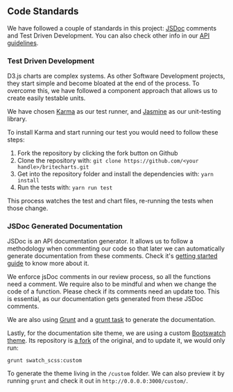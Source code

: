 ## Code Standards

We have followed a couple of standards in this project: [JSDoc](http://usejsdoc.org) comments and Test Driven Development. You can also check other info in our [API guidelines][styleguide].

### Test Driven Development

D3.js charts are complex systems. As other Software Development projects, they start simple and become bloated at the end of the process. To overcome this, we have followed a component approach that allows us to create easily testable units.

We have chosen [Karma](http://karma-runner.github.io/) as our test runner, and [Jasmine](http://jasmine.github.io/) as our unit-testing library.

To install Karma and start running our test you would need to follow these steps:

1. Fork the repository by clicking the fork button on Github
2. Clone the repository with:
   `git clone https://github.com/<your handle>/britecharts.git`
3. Get into the repository folder and install the dependencies with:
   `yarn install`
4. Run the tests with:
   `yarn run test`

This process watches the test and chart files, re-running the tests when those change.

### JSDoc Generated Documentation

JSDoc is an API documentation generator. It allows us to follow a methodology when commenting our code so that later we can automatically generate documentation from these comments. Check it's [getting started guide](http://usejsdoc.org/about-getting-started.html) to know more about it.

We enforce jsDoc comments in our review process, so all the functions need a comment. We require also to be mindful and when we change the code of a function. Please check if its comments need an update too. This is essential, as our documentation gets generated from these JSDoc comments.

We are also using [Grunt](http://gruntjs.com/) and a [grunt task](https://github.com/krampstudio/grunt-jsdoc) to generate the documentation.

Lastly, for the documentation site theme, we are using a custom [Bootswatch theme](https://bootswatch.com/). Its repository is [a fork](https://github.com/Golodhros/bootswatch) of the original, and to update it, we would only run:

```
grunt swatch_scss:custom
```

To generate the theme living in the `/custom` folder. We can also preview it by running `grunt` and check it out in `http://0.0.0.0:3000/custom/`.

[styleguide]: http://britecharts.github.io/britecharts/topics-index.html#toc5__anchor
